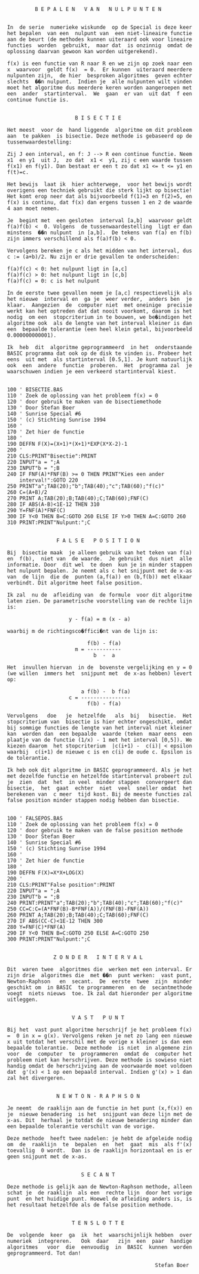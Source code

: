                    B E P A L E N   V A N   N U L P U N T E N


          In  de serie  numerieke wiskunde  op de Special is deze keer
          het bepalen  van een  nulpunt van  een niet-lineaire functie
          aan de beurt (de methodes kunnen uiteraard ook voor lineaire
          functies  worden  gebruikt,  maar dat  is onzinnig  omdat de
          oplossing daarvan gewoon kan worden uitgerekend).

          f(x) is een functie van R naar R en we zijn op zoek naar een
          x  waarvoor  geldt f(x)  = 0.  Er kunnen  uiteraard meerdere
          nulpunten zijn,  de hier  besproken algoritmes  geven echter
          slechts  ��n nulpunt.  Indien je  alle nulpunten wilt vinden
          moet het algoritme dus meerdere keren worden aangeroepen met
          een  ander  startinterval.  We  gaan  er van  uit dat  f een
          continue functie is.


                                B I S E C T I E

          Het meest  voor de  hand liggende  algoritme om dit probleem
          aan  te pakken  is bisectie. Deze methode is gebaseerd op de
          tussenwaardestelling:

          Zij J een interval, en f: J --> R een continue functie. Neem
          x1  en y1  uit J,  zo dat  x1 <  y1, zij c een waarde tussen
          f(x1) en f(y1). Dan bestaat er een t zo dat x1 <= t <= y1 en
          f(t)=c.

          Het bewijs  laat ik  hier achterwege,  voor het bewijs wordt
          overigens een techniek gebruikt die sterk lijkt op bisectie!
          Het komt erop neer dat als bijvoorbeeld f(1)=3 en f(2)=5, en
          f(x) is continu, dat f(x) dan ergens tussen 1 en 2 de waarde
          4 aan moet nemen.

          Je  begint met  een gesloten  interval [a,b]  waarvoor geldt
          f(a)f(b) <  0. Volgens  de tussenwaardestelling  ligt er dan
          minstens  ��n nulpunt  in [a,b].  De tekens van f(a) en f(b)
          zijn immers verschillend als f(a)f(b) < 0.

          Vervolgens bereken je c als het midden van het interval, dus
          c := (a+b)/2. Nu zijn er drie gevallen te onderscheiden:

          f(a)f(c) < 0: het nulpunt ligt in [a,c]
          f(a)f(c) > 0: het nulpunt ligt in [c,b]
          f(a)f(c) = 0: c is het nulpunt

          In de eerste twee gevallen neem je [a,c] respectievelijk als
          het nieuwe  interval en  ga je  weer verder,  anders ben  je
          klaar.  Aangezien  de  computer niet  met oneinige  precisie
          werkt kan het optreden dat dat nooit voorkomt, daarom is het
          nodig  om een  stopcriterium in te bouwen, we be�indigen het
          algoritme ook  als de lengte van het interval kleiner is dan
          een  bepaalde tolerantie (een heel klein getal, bijvoorbeeld
          0.000000000001).

          Ik  heb  dit  algoritme geprogrammeerd  in het  onderstaande
          BASIC programma dat ook op de disk te vinden is. Probeer het
          eens  uit met  als startinterval [0.5,1]. Je kunt natuurlijk
          ook  een  andere  functie  proberen.  Het  programma zal  je
          waarschuwen indien je een verkeerd startinterval kiest.


          100 ' BISECTIE.BAS
          110 ' Zoek de oplossing van het probleem f(x) = 0
          120 ' door gebruik te maken van de bisectiemethode
          130 ' Door Stefan Boer
          140 ' Sunrise Special #6
          150 ' (c) Stichting Sunrise 1994
          160 '
          170 ' Zet hier de functie
          180 '
          190 DEFFN F(X)=(X+1)*(X+1)*EXP(X*X-2)-1
          200 '
          210 CLS:PRINT"Bisectie":PRINT
          220 INPUT"a = ";A
          230 INPUT"b = ";B
          240 IF FNF(A)*FNF(B) >= 0 THEN PRINT"Kies een ander
              interval!":GOTO 220
          250 PRINT"a";TAB(20);"b";TAB(40);"c";TAB(60);"f(c)"
          260 C=(A+B)/2
          270 PRINT A;TAB(20);B;TAB(40);C;TAB(60);FNF(C)
          280 IF ABS(A-B)<1E-12 THEN 310
          290 Y=FNF(A)*FNF(C)
          300 IF Y<0 THEN B=C:GOTO 260 ELSE IF Y>0 THEN A=C:GOTO 260
          310 PRINT:PRINT"Nulpunt:";C


                          F A L S E   P O S I T I O N

          Bij  bisectie maak  je alleen gebruik van het teken van f(a)
          en  f(b),  niet van  de waarde.  Je gebruikt  dus niet  alle
          informatie. Door  dit wel  te doen  kun je in minder stappen
          het nulpunt bepalen. Je neemt als c het snijpunt met de x-as
          van  de lijn  die de  punten (a,f(a)) en (b,f(b)) met elkaar
          verbindt. Dit algoritme heet false position.

          Ik zal  nu de  afleiding van  de formule  voor dit algoritme
          laten zien. De parametrische voorstelling van de rechte lijn
          is:

                              y - f(a) = m (x - a)

          waarbij m de richtingsco�ffici�nt van de lijn is:

                                    f(b) - f(a)
                                m = -----------
                                      b  -  a

          Het  invullen hiervan  in de  bovenste vergelijking en y = 0
          (we willen  immers het  snijpunt met  de x-as hebben) levert
          op:

                                  a f(b) -  b f(a)
                              c = ----------------
                                    f(b) - f(a)

          Vervolgens   doe   je  hetzelfde   als  bij   bisectie.  Het
          stopcriterium van  bisectie is hier echter ongeschikt, omdat
          bij sommige functies de lengte van het interval niet kleiner
          kan  worden dan  een bepaalde  waarde (teken  maar eens  een
          plaatje van de functie (1/x) - 1 met het interval [0,5]). We
          kiezen daarom  het stopcriterium  |c(i+1) -  c(i)| < epsilon
          waarbij  c(i+1) de nieuwe c is en c(i) de oude c. Epsilon is
          de tolerantie.

          Ik heb ook dit algoritme in BASIC geprogrammeerd. Als je het
          met dezelfde functie en hetzelfde startinterval probeert zul
          je  zien  dat  het  in veel  minder stappen  convergeert dan
          bisectie,  het  gaat  echter  niet  veel  sneller omdat  het
          berekenen van  c meer  tijd kost. Bij de meeste functies zal
          false position minder stappen nodig hebben dan bisectie.


          100 ' FALSEPOS.BAS
          110 ' Zoek de oplossing van het probleem f(x) = 0
          120 ' door gebruik te maken van de false position methode
          130 ' Door Stefan Boer
          140 ' Sunrise Special #6
          150 ' (c) Stichting Sunrise 1994
          160 '
          170 ' Zet hier de functie
          180 '
          190 DEFFN F(X)=X*X+LOG(X)
          200 '
          210 CLS:PRINT"False position":PRINT
          220 INPUT"a = ";A
          230 INPUT"b = ";B
          240 PRINT:PRINT"a";TAB(20);"b";TAB(40);"c";TAB(60);"f(c)"
          250 CC=C:C=(A*FNF(B)-B*FNF(A))/(FNF(B)-FNF(A))
          260 PRINT A;TAB(20);B;TAB(40);C;TAB(60);FNF(C)
          270 IF ABS(CC-C)<1E-12 THEN 300
          280 Y=FNF(C)*FNF(A)
          290 IF Y<0 THEN B=C:GOTO 250 ELSE A=C:GOTO 250
          300 PRINT:PRINT"Nulpunt:";C


                         Z O N D E R   I N T E R V A L

          Dit  waren twee  algoritmes die  werken met een interval. Er
          zijn drie  algoritmes die  met ��n  punt werken:  vast punt,
          Newton-Raphson   en  secant.  De  eerste  twee  zijn  minder
          geschikt om  in BASIC  te programmeren  en de  secantmethode
          voegt  niets nieuws  toe. Ik zal dat hieronder per algoritme
          uitleggen.


                               V A S T   P U N T

          Bij het  vast punt algoritme herschrijf je het probleem f(x)
          =  0 in x = g(x). Vervolgens reken je net zo lang een nieuwe
          x uit totdat het verschil met de vorige x kleiner is dan een
          bepaalde tolerantie.  Deze methode  is niet  in algemene zin
          voor  de  computer  te  programmeren  omdat de  computer het
          probleem niet kan herschrijven. Deze methode is sowieso niet
          handig omdat de herschrijving aan de voorwaarde moet voldoen
          dat  g'(x) < 1 op een bepaald interval. Indien g'(x) > 1 dan
          zal het divergeren.


                          N E W T O N - R A P H S O N

          Je neemt  de raaklijn aan de functie in het punt (x,f(x)) en
          je  nieuwe benadering  is het  snijpunt van deze lijn met de
          x-as. Dit  herhaal je totdat de nieuwe benadering minder dan
          een bepaalde tolerantie verschilt van de vorige.

          Deze methode  heeft twee nadelen: je hebt de afgeleide nodig
          om  de  raaklijn  te  bepalen  en  het  gaat  mis  als f'(x)
          toevallig  0 wordt.  Dan is de raaklijn horizontaal en is er
          geen snijpunt met de x-as.


                                  S E C A N T

          Deze methode is gelijk aan de Newton-Raphson methode, alleen
          schat je  de raaklijn  als een  rechte lijn  door het vorige
          punt  en het huidige punt. Hoewel de afleiding anders is, is
          het resultaat hetzelfde als de false position methode.


                               T E N S L O T T E

          De  volgende  keer  ga  ik  het  waarschijnlijk hebben  over
          numeriek  integreren.   Ook  daar   zijn  een  paar  handige
          algoritmes   voor  die  eenvoudig  in  BASIC  kunnen  worden
          geprogrammeerd. Tot dan!

                                                          Stefan Boer
